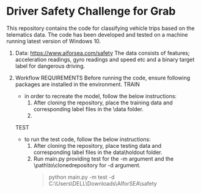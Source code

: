 # Driver Safety Challenge for Grab

This repository contains the code for classifying vehicle trips based on the telematics data.
The code has been developed and tested on a machine running latest version of Windows 10.

1. Data: https://www.aiforsea.com/safety
    The data consists of features; acceleration readings, gyro readings and speed etc and a binary target label for dangerous driving.
    
2. Workflow
    REQUIREMENTS
      Before running the code, ensure following packages are installed in the environment.
    TRAIN
    - in order to recreate the model, follow the below instructions:
      1. After cloning the repository, place the training data and corresponding label files in the \\data folder.
      2. 
    TEST
    - to run the test code, follow the below instructions:
      1. After cloning the repository, place testing data and corresponding label files in the data\\holdout folder.
      2. Run main.py providing test for the -m argument and the \\path\to\clonedrepository for -d argument.
          > python main.py -m test -d C:\Users\DELL\Downloads\AIforSEA\safety
